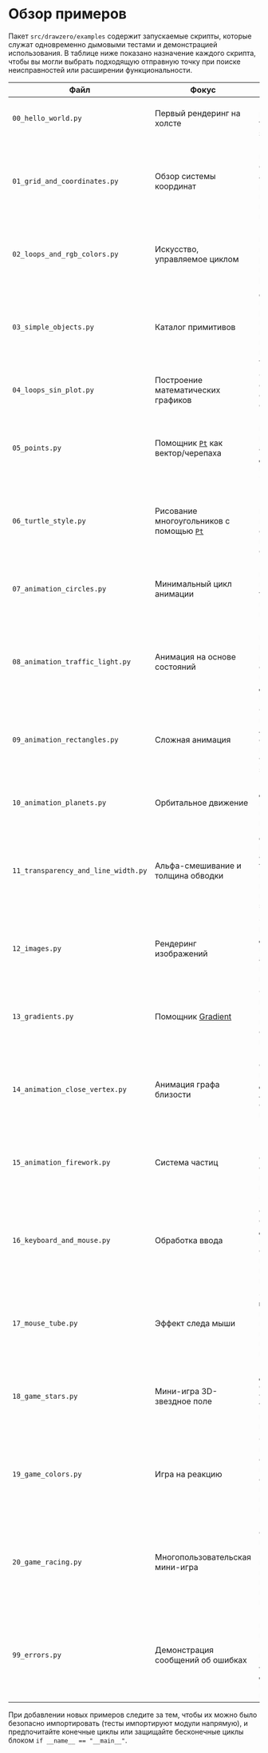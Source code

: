 # Обзор примеров

Пакет `src/drawzero/examples` содержит запускаемые скрипты, которые служат одновременно дымовыми тестами и демонстрацией использования. В таблице ниже показано назначение каждого скрипта, чтобы вы могли выбрать подходящую отправную точку при поиске неисправностей или расширении функциональности.

| Файл | Фокус | Ключевые идеи |
| --- | --- | --- |
| `00_hello_world.py` | Первый рендеринг на холсте | Рисует холст с рамкой, разделяет текст на два языка и запускает цикл `run()`. |
| `01_grid_and_coordinates.py` | Обзор системы координат | Рендерит вспомогательную сетку `grid()`, затем аннотирует различные примитивы в известных координатах. |
| `02_loops_and_rgb_colors.py` | Искусство, управляемое циклом | Использует цикл `for` и случайные кортежи RGB для рисования вертикальных полос различной высоты. |
| `03_simple_objects.py` | Каталог примитивов | Демонстрирует каждый примитив рисования (линии, круги, повернутые прямоугольники, многоугольники, выравнивание текста). |
| `04_loops_sin_plot.py` | Построение математических графиков | Строит синусоиду, сшивая короткие отрезки линий вдоль оси X. |
| `05_points.py` | Помощник [`Pt`](pt.md) как вектор/черепаха | Показывает, как класс `Pt` поддерживает арифметику, движение и вращение в стиле черепахи в циклах. |
| `06_turtle_style.py` | Рисование многоугольников с помощью [`Pt`](pt.md) | Вращает экземпляр `Pt` для построения правильных многоугольников для сторон от 3 до 10 с использованием операций черепахи. |
| `07_animation_circles.py` | Минимальный цикл анимации | Изменяет положение, радиус и цвет круга с течением времени, вызывая `tick()` на каждом кадре. |
| `08_animation_traffic_light.py` | Анимация на основе состояний | Повторно использует помощника для рисования светофора и использует `sleep()` для переключения цветов. |
| `09_animation_rectangles.py` | Сложная анимация | Сочетает математику `Pt` с логикой вращения/орбиты, прозрачностью и условными эффектами. |
| `10_animation_planets.py` | Орбитальное движение | Вычисляет круговое движение для пары планета/луна и перерисовывает каждый кадр. |
| `11_transparency_and_line_width.py` | Альфа-смешивание и толщина обводки | Демонстрирует различные значения альфа-канала и толщины линий на кругах, прямоугольниках, многоугольниках и эллипсах. |
| `12_images.py` | Рендеринг изображений | Загружает `cat.png` из папки примеров, демонстрирует масштабирование и альфа-канал при выводе изображений. |
| `13_gradients.py` | Помощник [Gradient](gradient.md) | Создает несколько шкал `Gradient` и визуализирует их с помощью сложенных прямоугольников. |
| `14_animation_close_vertex.py` | Анимация графа близости | Перемещает случайные узлы `Pt` с циклическим движением, рисует линии между соседними парами и использует оверлей FPS. |
| `15_animation_firework.py` | Система частиц | Реализует классы `Particle` и `Firework` с обновлениями физики, свечением на основе градиента и логикой очистки. |
| `16_keyboard_and_mouse.py` | Обработка ввода | Читает массивы состояний клавиш и очереди событий для перемещения квадрата, отслеживания вводимых символов и следования за мышью. |
| `17_mouse_tube.py` | Эффект следа мыши | Захватывает `mouse_pos()` на каждом кадре, выращивает концентрические круги с градиентом по мере их старения. |
| `18_game_stars.py` | Мини-игра 3D-звездное поле | Использует датаклассы, случайные звезды и управление WASD/QE для навигации по псевдо-3D полю. |
| `19_game_colors.py` | Игра на реакцию | Отображает слова-цвета в сравнении с фактическими цветами, обрабатывает выбор кнопок мыши со штрафами по времени. |
| `20_game_racing.py` | Многопользовательская мини-игра | Назначает отдельные привязки клавиш для каждой машины, прокручивает предварительно вычисленную дорогу и ведет счет для каждого игрока. |
| `99_errors.py` | Демонстрация сообщений об ошибках | Принудительно вызывает ошибки проверки в режиме `EJUDGE_MODE`, чтобы продемонстрировать локализованную диагностику, выдаваемую конвертерами. |

При добавлении новых примеров следите за тем, чтобы их можно было безопасно импортировать (тесты импортируют модули напрямую), и предпочитайте конечные циклы или защищайте бесконечные циклы блоком `if __name__ == "__main__"`.

